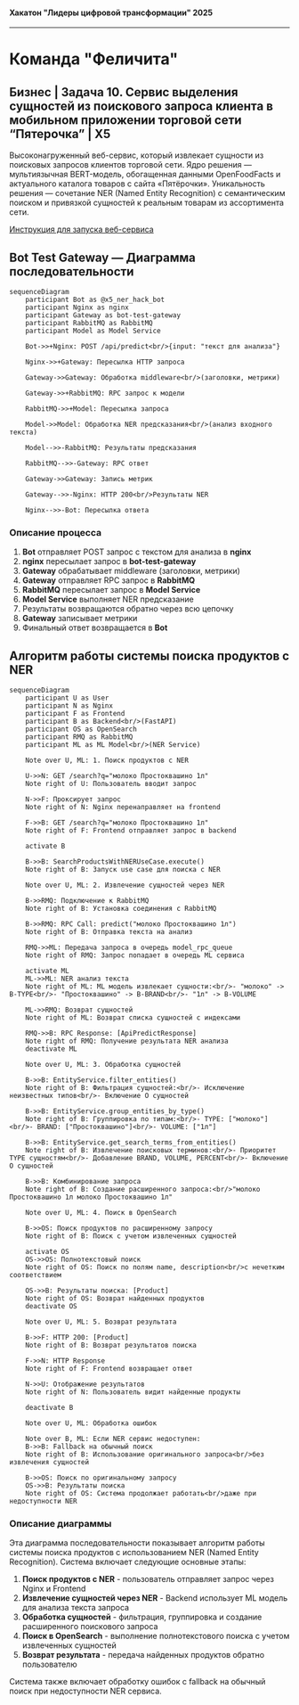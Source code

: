#### Хакатон "Лидеры цифровой трансформации" 2025
---
# Команда "Феличита"
## Бизнес | Задача 10. Сервис выделения сущностей из поискового запроса клиента в мобильном приложении торговой сети “Пятерочка” | X5

Высоконагруженный веб-сервис, который извлекает сущности из поисковых запросов клиентов торговой сети. Ядро решения — мультиязычная BERT-модель, обогащенная данными OpenFoodFacts и актуального каталога товаров с сайта «Пятёрочки». Уникальность решения — сочетание NER (Named Entity Recognition) с семантическим поиском и привязкой сущностей к реальным товарам из ассортимента сети.

[Инструкция для запуска веб-сервиса](https://github.com/hackathon-lct-felicita/model/blob/main/README.md) 


## Bot Test Gateway — Диаграмма последовательности

```mermaid
sequenceDiagram
    participant Bot as @x5_ner_hack_bot
    participant Nginx as nginx
    participant Gateway as bot-test-gateway
    participant RabbitMQ as RabbitMQ
    participant Model as Model Service

    Bot->>+Nginx: POST /api/predict<br/>{input: "текст для анализа"}
    
    Nginx->>+Gateway: Пересылка HTTP запроса
    
    Gateway->>Gateway: Обработка middleware<br/>(заголовки, метрики)
    
    Gateway->>+RabbitMQ: RPC запрос к модели
    
    RabbitMQ->>+Model: Пересылка запроса
    
    Model->>Model: Обработка NER предсказания<br/>(анализ входного текста)
    
    Model-->>-RabbitMQ: Результаты предсказания
    
    RabbitMQ-->>-Gateway: RPC ответ
    
    Gateway->>Gateway: Запись метрик
    
    Gateway-->>-Nginx: HTTP 200<br/>Результаты NER
    
    Nginx-->>-Bot: Пересылка ответа
```

### Описание процесса

1. **Bot** отправляет POST запрос с текстом для анализа в **nginx**
2. **nginx** пересылает запрос в **bot-test-gateway**
3. **Gateway** обрабатывает middleware (заголовки, метрики)
4. **Gateway** отправляет RPC запрос в **RabbitMQ**
5. **RabbitMQ** пересылает запрос в **Model Service**
6. **Model Service** выполняет NER предсказание
7. Результаты возвращаются обратно через всю цепочку
8. **Gateway** записывает метрики
9. Финальный ответ возвращается в **Bot**





## Алгоритм работы системы поиска продуктов с NER

```mermaid
sequenceDiagram
    participant U as User
    participant N as Nginx
    participant F as Frontend
    participant B as Backend<br/>(FastAPI)
    participant OS as OpenSearch
    participant RMQ as RabbitMQ
    participant ML as ML Model<br/>(NER Service)

    Note over U, ML: 1. Поиск продуктов с NER

    U->>N: GET /search?q="молоко Простоквашино 1л"
    Note right of U: Пользователь вводит запрос

    N->>F: Проксирует запрос
    Note right of N: Nginx перенаправляет на frontend

    F->>B: GET /search?q="молоко Простоквашино 1л"
    Note right of F: Frontend отправляет запрос в backend

    activate B

    B->>B: SearchProductsWithNERUseCase.execute()
    Note right of B: Запуск use case для поиска с NER

    Note over U, ML: 2. Извлечение сущностей через NER

    B->>RMQ: Подключение к RabbitMQ
    Note right of B: Установка соединения с RabbitMQ

    B->>RMQ: RPC Call: predict("молоко Простоквашино 1л")
    Note right of B: Отправка текста на анализ

    RMQ->>ML: Передача запроса в очередь model_rpc_queue
    Note right of RMQ: Запрос попадает в очередь ML сервиса

    activate ML
    ML->>ML: NER анализ текста
    Note right of ML: ML модель извлекает сущности:<br/>- "молоко" -> B-TYPE<br/>- "Простоквашино" -> B-BRAND<br/>- "1л" -> B-VOLUME

    ML->>RMQ: Возврат сущностей
    Note right of ML: Возврат списка сущностей с индексами

    RMQ->>B: RPC Response: [ApiPredictResponse]
    Note right of RMQ: Получение результата NER анализа
    deactivate ML

    Note over U, ML: 3. Обработка сущностей

    B->>B: EntityService.filter_entities()
    Note right of B: Фильтрация сущностей:<br/>- Исключение неизвестных типов<br/>- Включение O сущностей

    B->>B: EntityService.group_entities_by_type()
    Note right of B: Группировка по типам:<br/>- TYPE: ["молоко"]<br/>- BRAND: ["Простоквашино"]<br/>- VOLUME: ["1л"]

    B->>B: EntityService.get_search_terms_from_entities()
    Note right of B: Извлечение поисковых терминов:<br/>- Приоритет TYPE сущностям<br/>- Добавление BRAND, VOLUME, PERCENT<br/>- Включение O сущностей

    B->>B: Комбинирование запроса
    Note right of B: Создание расширенного запроса:<br/>"молоко Простоквашино 1л молоко Простоквашино 1л"

    Note over U, ML: 4. Поиск в OpenSearch

    B->>OS: Поиск продуктов по расширенному запросу
    Note right of B: Поиск с учетом извлеченных сущностей

    activate OS
    OS->>OS: Полнотекстовый поиск
    Note right of OS: Поиск по полям name, description<br/>с нечетким соответствием

    OS->>B: Результаты поиска: [Product]
    Note right of OS: Возврат найденных продуктов
    deactivate OS

    Note over U, ML: 5. Возврат результата

    B->>F: HTTP 200: [Product]
    Note right of B: Возврат результатов поиска

    F->>N: HTTP Response
    Note right of F: Frontend возвращает ответ

    N->>U: Отображение результатов
    Note right of N: Пользователь видит найденные продукты

    deactivate B

    Note over U, ML: Обработка ошибок

    Note over B, ML: Если NER сервис недоступен:
    B->>B: Fallback на обычный поиск
    Note right of B: Использование оригинального запроса<br/>без извлечения сущностей

    B->>OS: Поиск по оригинальному запросу
    OS->>B: Результаты поиска
    Note right of OS: Система продолжает работать<br/>даже при недоступности NER
```

### Описание диаграммы

Эта диаграмма последовательности показывает алгоритм работы системы поиска продуктов с использованием NER (Named Entity Recognition). Система включает следующие основные этапы:

1. **Поиск продуктов с NER** - пользователь отправляет запрос через Nginx и Frontend
2. **Извлечение сущностей через NER** - Backend использует ML модель для анализа текста запроса
3. **Обработка сущностей** - фильтрация, группировка и создание расширенного поискового запроса
4. **Поиск в OpenSearch** - выполнение полнотекстового поиска с учетом извлеченных сущностей
5. **Возврат результата** - передача найденных продуктов обратно пользователю

Система также включает обработку ошибок с fallback на обычный поиск при недоступности NER сервиса.




